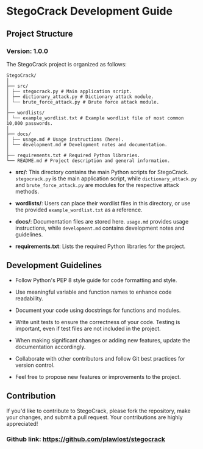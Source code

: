 # StegoCrack Development Guide

## Project Structure

### Version: 1.0.0

The StegoCrack project is organized as follows:
```
StegoCrack/
│
├── src/
│ ├── stegocrack.py # Main application script.
│ ├── dictionary_attack.py # Dictionary attack module.
│ └── brute_force_attack.py # Brute force attack module.
│
├── wordlists/
│ └── example_wordlist.txt # Example wordlist file of most common 10,000 passwords.
│
├── docs/
│ ├── usage.md # Usage instructions (here).
│ └── development.md # Development notes and documentation.
│
├── requirements.txt # Required Python libraries.
└── README.md # Project description and general information.
```

- **src/**: This directory contains the main Python scripts for StegoCrack. `stegocrack.py` is the main application script, while `dictionary_attack.py` and `brute_force_attack.py` are modules for the respective attack methods.

- **wordlists/**: Users can place their wordlist files in this directory, or use the provided `example_wordlist.txt` as a reference.

- **docs/**: Documentation files are stored here. `usage.md` provides usage instructions, while `development.md` contains development notes and guidelines.

- **requirements.txt**: Lists the required Python libraries for the project.

## Development Guidelines

- Follow Python's PEP 8 style guide for code formatting and style.

- Use meaningful variable and function names to enhance code readability.

- Document your code using docstrings for functions and modules.

- Write unit tests to ensure the correctness of your code. Testing is important, even if test files are not included in the project.

- When making significant changes or adding new features, update the documentation accordingly.

- Collaborate with other contributors and follow Git best practices for version control.

- Feel free to propose new features or improvements to the project.

## Contribution

If you'd like to contribute to StegoCrack, please fork the repository, make your changes, and submit a pull request. Your contributions are highly appreciated!

### Github link: https://github.com/plawlost/stegocrack

